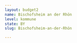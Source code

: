 ```yaml
---
layout: budget2
name: Bischofsheim an der Rhön
level: kommune
state: BY
slug: Bischofsheim-an-der-Rhön

---
```



